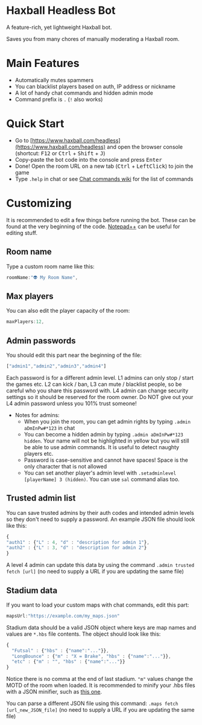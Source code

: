 # Haxball Headless Bot
A feature-rich, yet lightweight Haxball bot. 

Saves you from many chores of manually moderating a Haxball room.


# Main Features
- Automatically mutes spammers
- You can blacklist players based on auth, IP address or nickname
- A lot of handy chat commands and hidden admin mode
- Command prefix is `.` (`!` also works)


# Quick Start
- Go to [https://www.haxball.com/headless](https://www.haxball.com/headless) and open the browser console (shortcut: <kbd>F12</kbd> or <kbd>Ctrl</kbd> + <kbd>Shift</kbd> + <kbd>J</kbd>)
- Copy-paste the bot code into the console and press <kbd>Enter</kbd>
- Done! Open the room URL on a new tab (<kbd>Ctrl</kbd> + <kbd>LeftClick</kbd>) to join the game
- Type `.help` in chat or see [Chat commands wiki](https://github.com/uzayyli/Haxball-Headless-Bot/wiki/Chat-Commands) for the list of commands


# Customizing
It is recommended to edit a few things before running the bot. These can be found at the very beginning of the code. [Notepad++](https://notepad-plus-plus.org/) can be useful for editing stuff.
## Room name
Type a custom room name like this:
```javascript
roomName:"👽 My Room Name",
```

## Max players
You can also edit the player capacity of the room:
```javascript
maxPlayers:12,
```

## Admin passwords
You should edit this part near the beginning of the file:
```javascript
["admin1","admin2","admin3","admin4"]
```
Each password is for a different admin level. L1 admins can only stop / start the games etc. L2 can kick / ban, L3 can mute / blacklist people, so be careful who you share this password with. L4 admin can change security settings so it should be reserved for the room owner. Do NOT give out your L4 admin password unless you 101% trust someone!

* Notes for admins:
  * When you join the room, you can get admin rights by typing `.admin aDmInPw#*123` in chat
  * You can become a hidden admin by typing `.admin aDmInPw#*123 hidden`. Your name will not be highlighted in yellow but you will still be able to use admin commands. It is useful to detect naughty players etc.
  * Password is case-sensitive and cannot have spaces! Space is the only character that is not allowed
  * You can set another player's admin level with `.setadminlevel [playerName] 3 (hidden)`. You can use `sal` command alias too.

## Trusted admin list
You can save trusted admins by their auth codes and intended admin levels so they don't need to supply a password. An example JSON file should look like this:
```javascript
{
"auth1" : {"L" : 4, "d" : "description for admin 1"},
"auth2" : {"L" : 3, "d" : "description for admin 2"}
}
```
A level 4 admin can update this data by using the command `.admin trusted fetch [url]` (no need to supply a URL if you are updating the same file)

## Stadium data
If you want to load your custom maps with chat commands, edit this part:
```javascript
mapsUrl:"https://example.com/my_maps.json"
```
Stadium data should be a valid JSON object where keys are map names and values are `*.hbs` file contents. The object should look like this:
```javascript
{
  "Futsal" : {"hbs" : {"name":"..."}},
  "LongBounce" : {"m" : "X = Brake", "hbs" : {"name":"..."}},
  "etc" : {"m" : "", "hbs" : {"name":"..."}}
}
```
Notice there is no comma at the end of last stadium. `"m"` values change the MOTD of the room when loaded. It is recommended to minify your .hbs files with a JSON minifier, such as [this one](https://jsonformatter.org/json-minify).

You can parse a different JSON file using this command: `.maps fetch [url_new_JSON_file]` (no need to supply a URL if you are updating the same file)
